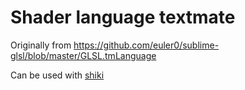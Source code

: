 # Shader language textmate

Originally from https://github.com/euler0/sublime-glsl/blob/master/GLSL.tmLanguage

Can be used with [shiki](https://github.com/shikijs/shiki)
